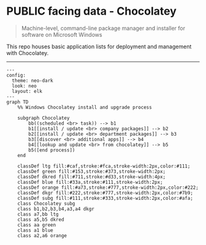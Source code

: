 # PUBLIC facing data - Chocolatey  

> Machine-level, command-line package manager and installer for software on Microsoft Windows  

This repo houses basic application lists for deployment and management with Chocolatey.  


---

```mermaid
---
config:
  theme: neo-dark
  look: neo
  layout: elk
---
graph TD
    %% Windows Chocolatey install and upgrade process  

    subgraph Chocolatey
        bb((scheduled <br> task)) --> b1
        b1[[install / update <br> company packages]] --> b2
        b2[[install / update <br> department packages]] --> b3
        b3[[discover <br> additional apps]] --> b4
        b4[[lookup and update <br> from chocolatey]] --> b5
        b5([end process])
    end

    classDef ltg fill:#caf,stroke:#fca,stroke-width:2px,color:#111;
    classDef green fill:#153,stroke:#373,stroke-width:2px;
    classDef dkred fill:#711,stroke:#d33,stroke-width:4px;
    classDef blue fill:#33a,stroke:#111,stroke-width:2px;
    classDef orange fill:#a73,stroke:#777,stroke-width:2px,color:#222;
    classDef dkgr fill:#222,stroke:#777,stroke-width:2px,color:#7b9;
    classDef subg fill:#111,stroke:#333,stroke-width:2px,color:#afa;
    class Chocolatey subg
    class b1,b2,b3,b4,a3,a4 dkgr
    class a7,bb ltg
    class a5,b5 dkred
    class aa green
    class a1 blue
    class a2,a6 orange

```

